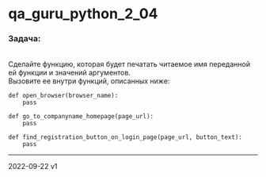 # qa_guru_python_2_04
<h3>Задача:</h3>
<br>Сделайте функцию, которая будет печатать читаемое имя переданной ей функции и значений аргументов.
<br>Вызовите ее внутри функций, описанных ниже:
<p>

```
def open_browser(browser_name):
    pass

def go_to_companyname_homepage(page_url):
    pass

def find_registration_button_on_login_page(page_url, button_text):
    pass
```


----------
2022-09-22 v1